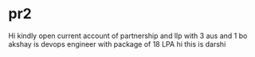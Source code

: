 # pr2
Hi kindly open current account of partnership and llp with 3 aus and 1 bo
akshay is devops engineer with package of 18 LPA
hi this is darshi